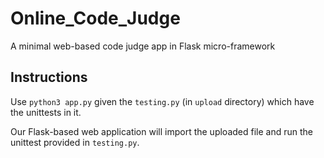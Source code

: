# Online_Code_Judge
A minimal web-based code judge app in Flask micro-framework

Instructions
----
Use ```python3 app.py``` given the ```testing.py``` (in ```upload``` directory) which have the unittests in it.

Our Flask-based web application will import the uploaded file and run the unittest provided in ```testing.py```.
